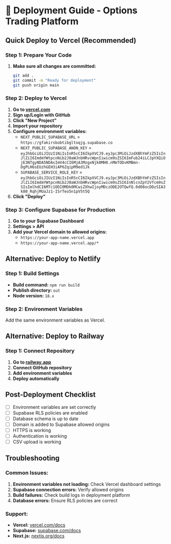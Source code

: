 # 🚀 Deployment Guide - Options Trading Platform

## Quick Deploy to Vercel (Recommended)

### Step 1: Prepare Your Code
1. **Make sure all changes are committed:**
   ```bash
   git add .
   git commit -m "Ready for deployment"
   git push origin main
   ```

### Step 2: Deploy to Vercel
1. **Go to [vercel.com](https://vercel.com)**
2. **Sign up/Login with GitHub**
3. **Click "New Project"**
4. **Import your repository**
5. **Configure environment variables:**
   - `NEXT_PUBLIC_SUPABASE_URL` = `https://gfakirsbobtibgltoqjg.supabase.co`
   - `NEXT_PUBLIC_SUPABASE_ANON_KEY` = `eyJhbGciOiJIUzI1NiIsInR5cCI6IkpXVCJ9.eyJpc3MiOiJzdXBhYmFzZSIsInJlZiI6ImdmYWtpcnNib2J0aWJnbHRvcWpnIiwicm9sZSI6ImFub24iLCJpYXQiOjE3NTgyNDA5NDAsImV4cCI6MjA3MzgxNjk0MH0.nMmTODvKMBmn-DgPLH6sEUzhGEH3iAP6ZqipM9ed1Jk`
   - `SUPABASE_SERVICE_ROLE_KEY` = `eyJhbGciOiJIUzI1NiIsInR5cCI6IkpXVCJ9.eyJpc3MiOiJzdXBhYmFzZSIsInJlZiI6ImdmYWtpcnNib2J0aWJnbHRvcWpnIiwicm9sZSI6InNlcnZpY2Vfcm9sZSIsImlhdCI6MTc1ODI0MDk0MCwiZXhwIjoyMDczODE2OTQwfQ.0d08ocDDzSIA3k80_RqhjMUaJz1-ISrTeo5n1pV5t5Q`
6. **Click "Deploy"**

### Step 3: Configure Supabase for Production
1. **Go to your Supabase Dashboard**
2. **Settings > API**
3. **Add your Vercel domain to allowed origins:**
   - `https://your-app-name.vercel.app`
   - `https://your-app-name.vercel.app/*`

## Alternative: Deploy to Netlify

### Step 1: Build Settings
- **Build command:** `npm run build`
- **Publish directory:** `out`
- **Node version:** `18.x`

### Step 2: Environment Variables
Add the same environment variables as Vercel.

## Alternative: Deploy to Railway

### Step 1: Connect Repository
1. **Go to [railway.app](https://railway.app)**
2. **Connect GitHub repository**
3. **Add environment variables**
4. **Deploy automatically**

## Post-Deployment Checklist

- [ ] Environment variables are set correctly
- [ ] Supabase RLS policies are enabled
- [ ] Database schema is up to date
- [ ] Domain is added to Supabase allowed origins
- [ ] HTTPS is working
- [ ] Authentication is working
- [ ] CSV upload is working

## Troubleshooting

### Common Issues:
1. **Environment variables not loading:** Check Vercel dashboard settings
2. **Supabase connection errors:** Verify allowed origins
3. **Build failures:** Check build logs in deployment platform
4. **Database errors:** Ensure RLS policies are correct

### Support:
- **Vercel:** [vercel.com/docs](https://vercel.com/docs)
- **Supabase:** [supabase.com/docs](https://supabase.com/docs)
- **Next.js:** [nextjs.org/docs](https://nextjs.org/docs)
